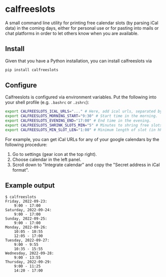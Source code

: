# calfreeslots

A small command line utility for printing free calendar slots (by parsing iCal data) in the coming days, either for personal use or for pasting into mails or chat platforms in order to let others know when you are available.

## Install

Given that you have a Python installation, you can install calfreeslots via

```bash
pip install calfreeslots
```

## Configure

Calfreeslots is configured via environment variables.
Put the following into your shell profile (e.g. `.bashrc` or `.zshrc`):

```bash
export CALFREESLOTS_ICAL_URLS="..." # Here, add ical urls, separated by commas.
export CALFREESLOTS_MORNING_START="9:30" # Start time in the morning.
export CALFREESLOTS_EVENING_END="17:00" # End time in the evening.
export CALFREESLOTS_SHRINK_SLOTS_MIN="5" # Minutes to shring free slots, in order to generate some free time between events.
export CALFREESLOTS_MIN_SLOT_LEN="1:00" # Minimum length of slot (in hh:mm) in order to be displayed
```

For example, you can get iCal URLs for any of your google calendars by the following procedure:

1. Go to settings (gear icon at the top right).
2. Choose calendar in the left panel.
3. Scroll down to "Integrate calendar" and copy the "Secret address in iCal format".

## Example output

```
$ calfreeslots
Friday, 2022-09-23:
    9:00 - 17:00
Saturday, 2022-09-24:
    9:00 - 17:00
Sunday, 2022-09-25:
    9:00 - 17:00
Monday, 2022-09-26:
    10:05 - 10:55
    12:05 - 17:00
Tuesday, 2022-09-27:
    9:00 - 9:55
    10:35 - 15:55
Wednesday, 2022-09-28:
    9:00 - 13:55
Thursday, 2022-09-29:
    9:00 - 11:25
    14:20 - 17:00
```

